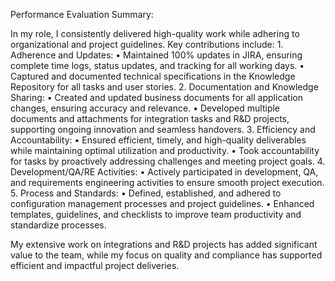 Performance Evaluation Summary:

In my role, I consistently delivered high-quality work while adhering to organizational and project guidelines. Key contributions include:
	1.	Adherence and Updates:
	•	Maintained 100% updates in JIRA, ensuring complete time logs, status updates, and tracking for all working days.
	•	Captured and documented technical specifications in the Knowledge Repository for all tasks and user stories.
	2.	Documentation and Knowledge Sharing:
	•	Created and updated business documents for all application changes, ensuring accuracy and relevance.
	•	Developed multiple documents and attachments for integration tasks and R&D projects, supporting ongoing innovation and seamless handovers.
	3.	Efficiency and Accountability:
	•	Ensured efficient, timely, and high-quality deliverables while maintaining optimal utilization and productivity.
	•	Took accountability for tasks by proactively addressing challenges and meeting project goals.
	4.	Development/QA/RE Activities:
	•	Actively participated in development, QA, and requirements engineering activities to ensure smooth project execution.
	5.	Process and Standards:
	•	Defined, established, and adhered to configuration management processes and project guidelines.
	•	Enhanced templates, guidelines, and checklists to improve team productivity and standardize processes.

My extensive work on integrations and R&D projects has added significant value to the team, while my focus on quality and compliance has supported efficient and impactful project deliveries.